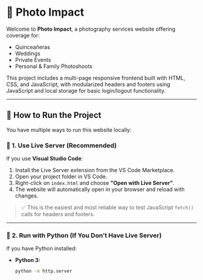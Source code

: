 # 📸 Photo Impact

Welcome to **Photo Impact**, a photography services website offering coverage for:
- Quinceañeras
- Weddings
- Private Events
- Personal & Family Photoshoots

This project includes a multi-page responsive frontend built with HTML, CSS, and JavaScript, with modularized headers and footers using JavaScript and local storage for basic login/logout functionality.

---

## 🚀 How to Run the Project

You have multiple ways to run this website locally:

### 🔹 1. Use Live Server (Recommended)

If you use **Visual Studio Code**:

1. Install the Live Server extension from the VS Code Marketplace.
2. Open your project folder in VS Code.
3. Right-click on `index.html` and choose **"Open with Live Server"**.
4. The website will automatically open in your browser and reload with changes.

> ✅ This is the easiest and most reliable way to test JavaScript `fetch()` calls for headers and footers.

---

### 🔹 2. Run with Python (If You Don’t Have Live Server)

If you have Python installed:

- **Python 3:**
  ```bash
  python -m http.server
